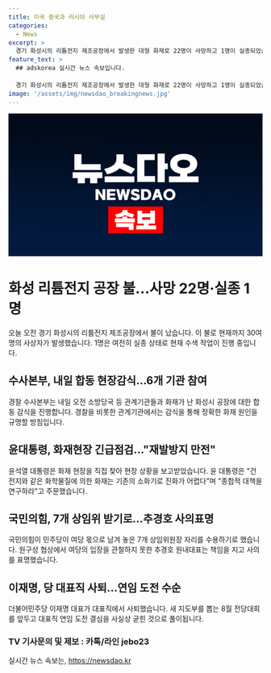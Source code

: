 ```yaml
---
title: 미국 중국과 러시아 사무실
categories:
  - News
excerpt: >
  경기 화성시의 리튬전지 제조공장에서 발생한 대형 화재로 22명이 사망하고 1명이 실종되었습니다. 내일은 경찰을 포함한 6개 기관이 합동 현장감식을 진행할 예정이며, 대통령 역시 현장을 방문하여 재발 방지 대책을 촉구했습니다. 국민의힘은 여당 몫으로 남겨둔 7개 상임위원장 자리를 수용하고, 이재명은 당 대표직에서 사퇴하고 연임 도전을 준비 중인 것으로 알려졌습니다. #리튬전지 #공장화재 #현장감식 #추경호 #사의표명 #이재명 #연임도전
feature_text: >
  ## adskorea 실시간 뉴스 속보입니다.

  경기 화성시의 리튬전지 제조공장에서 발생한 대형 화재로 22명이 사망하고 1명이 실종되었습니다. 내일은 경찰을 포함한 6개 기관이 합동 현장감식을 진행할 예정이며, 대통령 역시 현장을 방문하여 재발 방지 대책을 촉구했습니다. 국민의힘은 여당 몫으로 남겨둔 7개 상임위원장 자리를 수용하고, 이재명은 당 대표직에서 사퇴하고 연임 도전을 준비 중인 것으로 알려졌습니다. #리튬전지 #공장화재 #현장감식 #추경호 #사의표명 #이재명 #연임도전
image: '/assets/img/newsdao_breakingnews.jpg'
---
```


<p><img src="/assets/img/newsdao_breakingnews.jpg" alt="adskorea 속보" /></p>

<h1>화성 리튬전지 공장 불…사망 22명·실종 1명</h1>

<p data-ke-size="size16">오늘 오전 경기 화성시의 리튬전지 제조공장에서 불이 났습니다. 이 불로 현재까지 30여명의 사상자가 발생했습니다. 1명은 여전히 실종 상태로 현재 수색 작업이 진행 중입니다.</p>

<h2 data-ke-size="size26">수사본부, 내일 합동 현장감식…6개 기관 참여</h2>

<p data-ke-size="size16">경찰 수사본부는 내일 오전 소방당국 등 관계기관들과 화재가 난 화성시 공장에 대한 합동 감식을 진행합니다. 경찰을 비롯한 관계기관에서는 감식을 통해 정확한 화재 원인을 규명할 방침입니다.</p>

<h2 data-ke-size="size26">윤대통령, 화재현장 긴급점검…"재발방지 만전"</h2>

<p data-ke-size="size16">윤석열 대통령은 화재 현장을 직접 찾아 현장 상황을 보고받았습니다. 윤 대통령은 "건전지와 같은 화학물질에 의한 화재는 기존의 소화기로 진화가 어렵다"며 "종합적 대책을 연구하라"고 주문했습니다.</p>

<h2 data-ke-size="size26">국민의힘, 7개 상임위 받기로…추경호 사의표명</h2>

<p data-ke-size="size16">국민의힘이 민주당이 여당 몫으로 남겨 놓은 7개 상임위원장 자리를 수용하기로 했습니다. 원구성 협상에서 여당의 입장을 관철하지 못한 추경호 원내대표는 책임을 지고 사의를 표명했습니다.</p>

<h2 data-ke-size="size26">이재명, 당 대표직 사퇴…연임 도전 수순</h2>

<p data-ke-size="size16">더불어민주당 이재명 대표가 대표직에서 사퇴했습니다. 새 지도부를 뽑는 8월 전당대회를 앞두고 대표직 연임 도전 결심을 사실상 굳힌 것으로 풀이됩니다.</p>

<h3>TV 기사문의 및 제보 : 카톡/라인 jebo23</h3>
실시간 뉴스 속보는, <a href="https://newsdao.kr" rel="dofollow">https://newsdao.kr</a>


